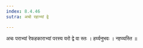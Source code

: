 ```yaml
---
index: 8.4.46
sutra: अचो रहाभ्यां द्वे

---
```

 अचः पराभ्यां रेफहकाराभ्यां परस्य यरो द्वे वा स्तः । हर्य्यनुभवः । नह्य्यस्ति ॥